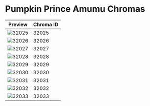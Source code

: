# Pumpkin Prince Amumu Chromas

| Preview | Chroma ID |
|---------|-----------|
| ![32025](https://raw.communitydragon.org/latest/plugins/rcp-be-lol-game-data/global/default/v1/champion-chroma-images/32/32025.png) | 32025 |
| ![32026](https://raw.communitydragon.org/latest/plugins/rcp-be-lol-game-data/global/default/v1/champion-chroma-images/32/32026.png) | 32026 |
| ![32027](https://raw.communitydragon.org/latest/plugins/rcp-be-lol-game-data/global/default/v1/champion-chroma-images/32/32027.png) | 32027 |
| ![32028](https://raw.communitydragon.org/latest/plugins/rcp-be-lol-game-data/global/default/v1/champion-chroma-images/32/32028.png) | 32028 |
| ![32029](https://raw.communitydragon.org/latest/plugins/rcp-be-lol-game-data/global/default/v1/champion-chroma-images/32/32029.png) | 32029 |
| ![32030](https://raw.communitydragon.org/latest/plugins/rcp-be-lol-game-data/global/default/v1/champion-chroma-images/32/32030.png) | 32030 |
| ![32031](https://raw.communitydragon.org/latest/plugins/rcp-be-lol-game-data/global/default/v1/champion-chroma-images/32/32031.png) | 32031 |
| ![32032](https://raw.communitydragon.org/latest/plugins/rcp-be-lol-game-data/global/default/v1/champion-chroma-images/32/32032.png) | 32032 |
| ![32033](https://raw.communitydragon.org/latest/plugins/rcp-be-lol-game-data/global/default/v1/champion-chroma-images/32/32033.png) | 32033 |